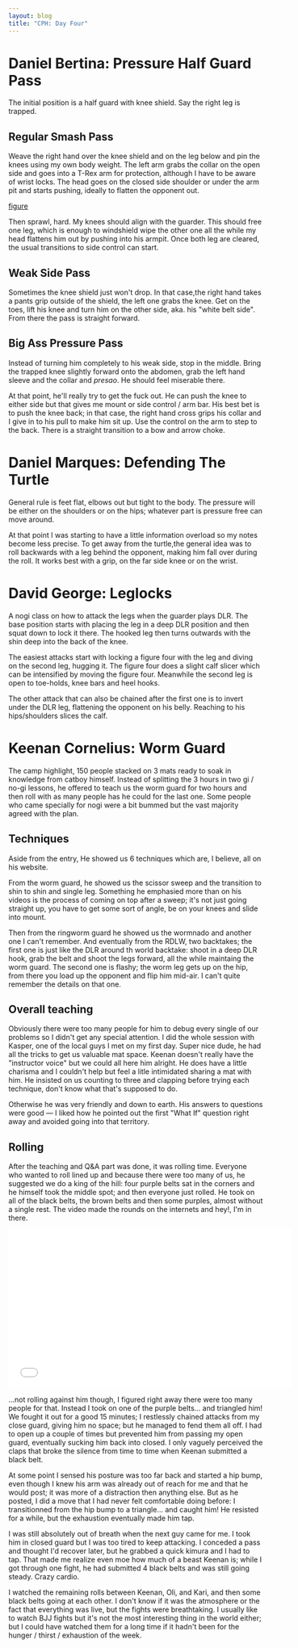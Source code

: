 ```yaml
---
layout: blog
title: "CPH: Day Four"
---
```

# Daniel Bertina: Pressure Half Guard Pass

The initial position is a half guard with knee shield. Say the right leg is trapped.

## Regular Smash Pass

Weave the right hand over the knee shield and on the leg below and pin the knees using my own body weight. The left arm grabs the collar on the open side and goes into a T-Rex arm for protection, although I have to be aware of wrist locks. The head goes on the closed side shoulder or under the arm pit and starts pushing, ideally to flatten the opponent out.

[figure]()

Then sprawl, hard. My knees should align with the guarder. This should free one leg, which is enough to windshield wipe the other one all the while my head flattens him out by pushing into his armpit. Once both leg are cleared, the usual transitions to side control can start.

## Weak Side Pass

Sometimes the knee shield just won't drop. In that case,the right hand takes a pants grip outside of the shield, the left one grabs the knee. Get on the toes, lift his knee and turn him on the other side, aka. his "white belt side". From there the pass is straight forward.

## Big Ass Pressure Pass

Instead of turning him completely to his weak side, stop in the middle. Bring the trapped knee slightly forward onto the abdomen, grab the left hand sleeve and the collar and *presao*. He should feel miserable there.

At that point, he'll really try to get the fuck out. He can push the knee to either side but that gives me mount or side control / arm bar. His best bet is to push the knee back; in that case, the right hand cross grips his collar and I give in to his pull to make him sit up. Use the control on the arm to step to the back. There is a straight transition to a bow and arrow choke.


# Daniel Marques: Defending The Turtle

General rule is feet flat, elbows out but tight to the body. The pressure will be either on the shoulders or on the hips; whatever part is pressure free can move around.

At that point I was starting to have a little information overload so my notes become less precise. To get away from the turtle,the general idea was  to roll backwards with a leg behind the opponent, making him fall over during the roll. It works best with a grip, on the far side knee or on the wrist.


# David George: Leglocks

A nogi class on how to attack the legs when the guarder plays DLR. The base position starts with placing the leg in a deep DLR position and then squat down to lock it there. The hooked leg then turns outwards with the shin deep into the back of the knee.

The easiest attacks start with locking a figure four with the leg and diving on the second leg, hugging it. The figure four does a slight calf slicer which can be intensified by moving the figure four. Meanwhile the second leg is open to toe-holds, knee bars and heel hooks.

The other attack that can also be chained after the first one is to invert under the DLR leg, flattening the opponent on his belly. Reaching to his hips/shoulders slices the calf.


# Keenan Cornelius: Worm Guard

The camp highlight, 150 people stacked on 3 mats ready to soak in knowledge from catboy himself. Instead of splitting the 3 hours in two gi / no-gi lessons, he offered to teach us the worm guard for two hours and then roll with as many people has he could for the last one. Some people who came specially for nogi were a bit bummed but the vast majority agreed with the plan.

## Techniques

Aside from the entry, He showed us 6 techniques which are, I believe, all on his website.

From the worm guard, he showed us the scissor sweep and the transition to shin to shin and single leg. Something he emphasied more than on his videos is the process of coming on top after a sweep; it's not just going straight up, you have to get some sort of angle, be on your knees and slide into mount.

Then from the ringworm guard he showed us the wormnado and another one I can't remember. And eventually from the RDLW, two backtakes; the first one is just like the DLR around th world backtake: shoot in a deep DLR hook, grab the belt and shoot the legs forward, all the while maintaing the worm guard. The second one is flashy; the worm leg gets up on the hip, from there you load up the opponent and flip him mid-air. I can't quite remember the details on that one.

## Overall teaching

Obviously there were too many people for him to debug every single of our problems so I didn't get any special attention. I did the whole session with Kasper, one of the local guys I met on my first day. Super nice dude, he had all the tricks to get us valuable mat space. Keenan doesn't really have the "instructor voice" but we could all here him alright. He does have a little charisma and I couldn't help but feel a litle intimidated sharing a mat with him. He insisted on us counting to three and clapping before trying each technique, don't know what that's supposed to do.

Otherwise he was very friendly and down to earth. His answers to questions were good — I liked how he pointed out the first "What If" question right away and avoided going into that territory.

## Rolling

After the teaching and Q&A part was done, it was rolling time. Everyone who wanted to roll lined up and because there were too many of us, he suggested we do a king of the hill: four purple belts sat in the corners and he himself took the middle spot; and then everyone just rolled. He took on all of the black belts, the brown belts and then some purples, almost without a single rest. The video made the rounds on the internets and hey!, I'm in there.

<iframe width="560" height="315" src="//www.youtube.com/embed/nXjPKwU1hZs" frameborder="0" allowfullscreen></iframe>

…not rolling against him though, I figured right away there were too many people for that. Instead I took on one of the purple belts… and triangled him! We fought it out for a good 15 minutes; I restlessly chained attacks from my close guard, giving him no space; but he managed to fend them all off. I had to open up a couple of times but prevented him from passing my open guard, eventually sucking him back into closed. I only vaguely perceived the claps that broke the silence from time to time when Keenan submitted a black belt.

At some point I sensed his posture was too far back and started a hip bump, even though I knew his arm was already out of reach for me and that he would post; it was more of a distraction then anything else. But as he posted, I did a move that I had never felt comfortable doing before: I transitionned from the hip bump to a triangle… and caught him! He resisted for a while, but the exhaustion eventually made him tap.

I was still absolutely out of breath when the next guy came for me. I took him in closed guard but I was too tired to keep attacking. I conceded a pass and thought I'd recover later, but he grabbed a quick kimura and I had to tap. That made me realize even moe how much of a beast Keenan is; while I got through one fight, he had submitted 4 black belts and was still going steady. Crazy cardio.

I watched the remaining rolls between Keenan, Oli, and Kari, and then some black belts going at each other. I don't know if it was the atmosphere or the fact that everything was live, but the fights were breathtaking. I usually like to watch BJJ fights but it's not the most interesting thing in the world either; but I could have watched them for a long time if it hadn't been for the hunger / thirst / exhaustion of the week.